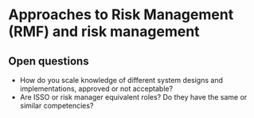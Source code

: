 # Approaches to Risk Management (RMF) and risk management

## Open questions

- How do you scale knowledge of different system designs and implementations, approved or not acceptable?
- Are ISSO or risk manager equivalent roles? Do they have the same or similar competencies?
